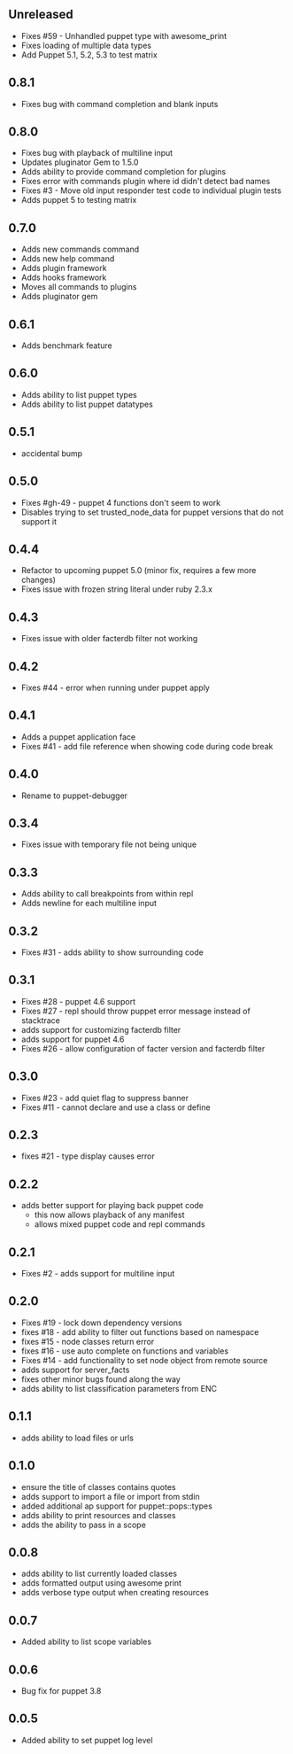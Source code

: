 ## Unreleased
 * Fixes #59 - Unhandled puppet type with awesome_print
 * Fixes loading of multiple data types
 * Add Puppet 5.1, 5.2, 5.3 to test matrix
## 0.8.1
 * Fixes bug with command completion and blank inputs
## 0.8.0
  * Fixes bug with playback of multiline input
  * Updates pluginator Gem to 1.5.0
  * Adds ability to provide command completion for plugins
  * Fixes error with commands plugin where id didn't detect bad names
  * Fixes #3 - Move old input responder test code to individual plugin tests
  * Adds puppet 5 to testing matrix
## 0.7.0
  * Adds new commands command 
  * Adds new help command 
  * Adds plugin framework
  * Adds hooks framework
  * Moves all commands to plugins
  * Adds pluginator gem
## 0.6.1
  * Adds benchmark feature
## 0.6.0
  * Adds ability to list puppet types
  * Adds ability to list puppet datatypes
## 0.5.1
  * accidental bump 
## 0.5.0
  * Fixes #gh-49 - puppet 4 functions don't seem to work
  * Disables trying to set trusted_node_data for puppet versions that do not support it
## 0.4.4
  * Refactor to upcoming puppet 5.0  (minor fix, requires a few more changes)
  * Fixes issue with frozen string literal under ruby 2.3.x
## 0.4.3
  * Fixes issue with older facterdb filter not working
## 0.4.2
  * Fixes #44 - error when running under puppet apply
## 0.4.1
  * Adds a puppet application face
  * Fixes #41 - add file reference when showing code during code break
## 0.4.0
  * Rename to puppet-debugger
## 0.3.4
  * Fixes issue with temporary file not being unique
## 0.3.3
  * Adds ability to call breakpoints from within repl
  * Adds newline for each multiline input
## 0.3.2
  * Fixes #31 - adds ability to show surrounding code
## 0.3.1
  * Fixes #28 - puppet 4.6 support
  * Fixes #27 - repl should throw puppet error message instead of stacktrace
  * adds support for customizing facterdb filter
  * adds support for puppet 4.6
  * Fixes #26 - allow configuration of facter version and facterdb filter

## 0.3.0
  * Fixes #23 - add quiet flag to suppress banner
  * Fixes #11 - cannot declare and use a class or define
## 0.2.3
  * fixes #21 - type display causes error
## 0.2.2
  * adds better support for playing back puppet code
    * this now allows playback of any manifest
    * allows mixed puppet code and repl commands
## 0.2.1
  * Fixes #2 - adds support for multiline input

## 0.2.0
  * Fixes #19 - lock down dependency versions
  * fixes #18 - add ability to filter out functions based on namespace
  * fixes #15 - node classes return error
  * fixes #16 - use auto complete on functions and variables
  * Fixes #14 - add functionality to set node object from remote source
  * adds support for server_facts
  * fixes other minor bugs found along the way
  * adds ability to list classification parameters from ENC

## 0.1.1
  * adds ability to load files or urls

## 0.1.0
  * ensure the title of classes contains quotes
  * adds support to import a file or import from stdin
  * added additional ap support for puppet::pops::types
  * adds ability to print resources and classes
  * adds the ability to pass in a scope

## 0.0.8
  * adds ability to list currently loaded classes
  * adds formatted output using awesome print
  * adds verbose type output when creating resources

## 0.0.7
  * Added ability to list scope variables

## 0.0.6
  * Bug fix for puppet 3.8   

## 0.0.5
  * Added ability to set puppet log level  
